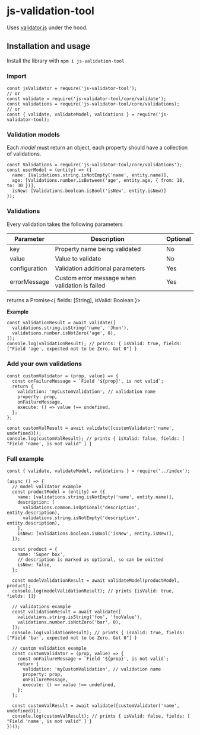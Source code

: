 # js-validation-tool

Uses [validator.js](https://www.npmjs.com/package/validator) under the hood.

## Installation and usage

Install the library with `npm i js-validation-tool`

### Import

```
const jsValidator = require('js-validator-tool');
// or
const validate = require('js-validator-tool/core/validate');
const validations = require('js-validator-tool/core/validations);
// or
const { validate, validateModel, validations } = require('js-validator-tool);
```

### Validation models

Each _model_ must return an object, each property should have a collection of validations.

```
const Validations = require('js-validator-tool/core/validations');
const userModel = (entity) => ({
  name: [Validations.string.isNotEmpty('name', entity.name)],
  age: [Validations.number.isBetween('age', entity.age, { from: 18, to: 30 })],
  isNew: [Validations.boolean.isBool('isNew', entity.isNew)]
});
```

### Validations

Every validation takes the following parameters

| Parameter     | Description                                    | Optional |
| ------------- | ---------------------------------------------- | -------- |
| key           | Property name being validated                  | No       |
| value         | Value to validate                              | No       |
| configuration | Validation additional parameters               | Yes      |
| errorMessage  | Custom error message when validation is failed | Yes      |

returns a Promise<{ fields: [String], isValid: Boolean }>

**Example**

```
const validationResult = await validate([
  validations.string.isString('name', 'Jhon'),
  validations.number.isNotZero('age', 0),
]);
console.log(validationResult); // prints: { isValid: true, fields: ["Field 'age', expected not to be Zero. Got 0"] }
```

### Add your own validations

```
const customValidator = (prop, value) => {
  const onFailureMessage = `Field '${prop}', is not valid`;
  return {
    validation: 'myCustomValidation', // validation name
    property: prop,
    onFailureMessage,
    execute: () => value !== undefined,
  };
};

const customValResult = await validate([customValidator('name', undefined)]);
console.log(customValResult); // prints { isValid: false, fields: [ "Field 'name', is not valid" ] }
```

### Full example

```
const { validate, validateModel, validations } = require('../index');

(async () => {
  // model validator example
  const productModel = (entity) => ({
    name: [validations.string.isNotEmpty('name', entity.name)],
    description: [
      validations.common.isOptional('description', entity.description),
      validations.string.isNotEmpty('description', entity.description),
    ],
    isNew: [validations.boolean.isBool('isNew', entity.isNew)],
  });

  const product = {
    name: 'Super box',
    // description is marked as optional, so can be omitted
    isNew: false,
  };

  const modelValidationResult = await validateModel(productModel, product);
  console.log(modelValidationResult); // prints {isValid: true, fields: []}

  // validations example
  const validationResult = await validate([
    validations.string.isString('foo', 'fooValue'),
    validations.number.isNotZero('bar', 0),
  ]);
  console.log(validationResult); // prints { isValid: true, fields: ["Field 'bar', expected not to be Zero. Got 0"] }

  // custom validation example
  const customValidator = (prop, value) => {
    const onFailureMessage = `Field '${prop}', is not valid`;
    return {
      validation: 'myCustomValidation', // validation name
      property: prop,
      onFailureMessage,
      execute: () => value !== undefined,
    };
  };

  const customValResult = await validate([customValidator('name', undefined)]);
  console.log(customValResult); // prints { isValid: false, fields: [ "Field 'name', is not valid" ] }
})();

```
